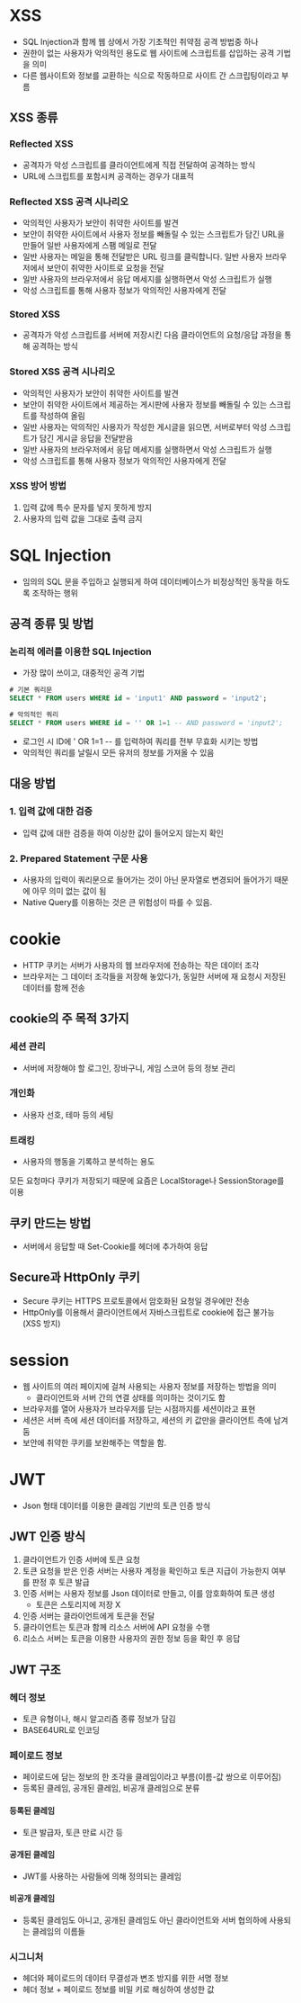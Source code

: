 
# XSS
- SQL Injection과 함께 웹 상에서 가장 기초적인 취약점 공격 방법중 하나
- 권한이 없는 사용자가 악의적인 용도로 웹 사이트에 스크립트를 삽입하는 공격 기법을 의미
- 다른 웹사이트와 정보를 교환하는 식으로 작동하므로 사이트 간 스크립팅이라고 부름

## XSS 종류
### Reflected XSS
- 공격자가 악성 스크립트를 클라이언트에게 직접 전달하여 공격하는 방식
- URL에 스크립트를 포함시켜 공격하는 경우가 대표적

### Reflected XSS 공격 시나리오
- 악의적인 사용자가 보안이 취약한 사이트를 발견
- 보안이 취약한 사이트에서 사용자 정보를 빼돌릴 수 있는 스크립트가 담긴 URL을 만들어 일반 사용자에게 스팸 메일로 전달
- 일반 사용자는 메일을 통해 전달받은 URL 링크를 클릭합니다. 일반 사용자 브라우저에서 보안이 취약한 사이트로 요청을 전달
- 일반 사용자의 브라우저에서 응답 메세지를 실행하면서 악성 스크립트가 실행
- 악성 스크립트를 통해 사용자 정보가 악의적인 사용자에게 전달

### Stored XSS
- 공격자가 악성 스크립트를 서버에 저장시킨 다음 클라이언트의 요청/응답 과정을 통해 공격하는 방식

### Stored XSS 공격 시나리오
- 악의적인 사용자가 보안이 취약한 사이트를 발견
- 보안이 취약한 사이트에서 제공하는 게시판에 사용자 정보를 빼돌릴 수 있는 스크립트를 작성하여 올림
- 일반 사용자는 악의적인 사용자가 작성한 게시글을 읽으면, 서버로부터 악성 스크립트가 담긴 게시글 응답을 전달받음
- 일반 사용자의 브라우저에서 응답 메세지를 실행하면서 악성 스크립트가 실행
- 악성 스크립트를 통해 사용자 정보가 악의적인 사용자에게 전달

### XSS 방어 방법 
1. 입력 값에 특수 문자를 넣지 못하게 방지
2. 사용자의 입력 값을 그대로 출력 금지

# SQL Injection
- 임의의 SQL 문을 주입하고 실행되게 하여 데이터베이스가 비정상적인 동작을 하도록 조작하는 행위

## 공격 종류 및 방법
### 논리적 에러를 이용한 SQL Injection
- 가장 많이 쓰이고, 대중적인 공격 기법
```sql
# 기본 쿼리문
SELECT * FROM users WHERE id = 'input1' AND password = 'input2';

# 악의적인 쿼리
SELECT * FROM users WHERE id = '' OR 1=1 -- AND password = 'input2';

```
- 로그인 시 ID에 ' OR 1=1 -- 를 입력하여 쿼리를 전부 무효화 시키는 방법 
- 악의적인 쿼리를 날릴시 모든 유저의 정보를 가져올 수 있음

## 대응 방법
### 1. 입력 값에 대한 검증
- 입력 값에 대한 검증을 하여 이상한 값이 들어오지 않는지 확인

### 2. Prepared Statement 구문 사용
- 사용자의 입력이 쿼리문으로 들어가는 것이 아닌 문자열로 변경되어 들어가기 때문에 아무 의미 없는 값이 됨
- Native Query를 이용하는 것은 큰 위험성이 따를 수 있음.

# cookie
- HTTP 쿠키는 서버가 사용자의 웹 브라우저에 전송하는 작은 데이터 조각
- 브라우저는 그 데이터 조각들을 저장해 놓았다가, 동일한 서버에 재 요청시 저장된 데이터를 함께 전송

## cookie의 주 목적 3가지
### 세션 관리
- 서버에 저장해야 할 로그인, 장바구니, 게임 스코어 등의 정보 관리

### 개인화
- 사용자 선호, 테마 등의 세팅

### 트래킹
- 사용자의 행동을 기록하고 분석하는 용도
  
모든 요청마다 쿠키가 저장되기 때문에 요즘은 LocalStorage나 SessionStorage를 이용

## 쿠키 만드는 방법
- 서버에서 응답할 때 Set-Cookie를 헤더에 추가하여 응답

## Secure과 HttpOnly 쿠키
- Secure 쿠키는 HTTPS 프로토콜에서 암호화된 요청일 경우에만 전송
- HttpOnly를 이용해서 클라이언트에서 자바스크립트로 cookie에 접근 불가능(XSS 방지)

# session
- 웹 사이트의 여러 페이지에 걸쳐 사용되는 사용자 정보를 저장하는 방법을 의미
  - 클라이언트와 서버 간의 연결 상태를 의미하는 것이기도 함
- 브라우저를 열어 사용자가 브라우저를 닫는 시점까지를 세션이라고 표현
- 세션은 서버 측에 세션 데이터를 저장하고, 세션의 키 값만을 클라이언트 측에 남겨둠
- 보안에 취약한 쿠키를 보완해주는 역할을 함.

# JWT
- Json 형태 데이터를 이용한 클레임 기반의 토큰 인증 방식

## JWT 인증 방식
1. 클라이언트가 인증 서버에 토큰 요청
2. 토큰 요청을 받은 인증 서버는 사용자 계정을 확인하고 토큰 지급이 가능한지 여부를 판정 후 토큰 발급
3. 인증 서버는 사용자 정보를 Json 데이터로 만들고, 이를 암호화하여 토큰 생성
   - 토큰은 스토리지에 저장 X
4. 인증 서버는 클라이언트에게 토큰을 전달
5. 클라이언트는 토큰과 함께 리소스 서버에 API 요청을 수행
6. 리소스 서버는 토큰을 이용한 사용자의 권한 정보 등을 확인 후 응답

## JWT 구조

### 헤더 정보
- 토큰 유형이나, 해시 알고리즘 종류 정보가 담김
- BASE64URL로 인코딩

### 페이로드 정보
- 페이로드에 담는 정보의 한 조각을 클레임이라고 부름(이름-값 쌍으로 이루어짐)
- 등록된 클레임, 공개된 클레임, 비공개 클레임으로 분류

#### 등록된 클레임
- 토큰 발급자, 토큰 만료 시간 등

#### 공개된 클레임
- JWT를 사용하는 사람들에 의해 정의되는 클레임

#### 비공개 클레임
- 등록된 클레임도 아니고, 공개된 클레임도 아닌 클라이언트와 서버 협의하에 사용되는 클레임의 이름들

### 시그니처
- 헤더와 페이로드의 데이터 무결성과 변조 방지를 위한 서명 정보
- 헤더 정보 + 페이로드 정보를 비밀 키로 해싱하여 생성한 값

